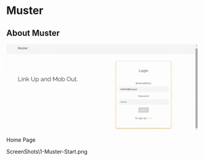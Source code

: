 # Muster

## About Muster

![Run Through GIF](ScreenShots\Muster-gif.gif)

Home Page

ScreenShots\1-Muster-Start.png




